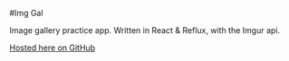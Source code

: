 #Img Gal

Image gallery practice app.
Written in React & Reflux, with the Imgur api.

[Hosted here on GitHub](http://jonoco.github.io/Img-Gal/)
